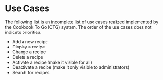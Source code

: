 Use Cases
=========

The following list is an incomplete list of use cases realized implemented by the Cookbook To Go (CTG) system. The order of the use cases does not indicate priorities.

*	Add a new recipe
*	Display a recipe
*	Change a recipe
*	Delete a recipe
*	Activate a recipe (make it visible for all)
*	Deactivate a recipe (make it only visible to administrators)
*	Search for recipes